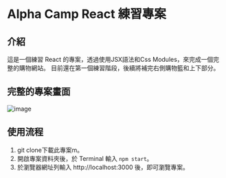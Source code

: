 # Alpha Camp React 練習專案 

## 介紹
這是一個練習 React 的專案，透過使用JSX語法和Css Modules，來完成一個完整的購物網站。
目前還在第一個練習階段，後續將補完右側購物籃和上下部分。

## 完整的專案畫面
![image](https://user-images.githubusercontent.com/111579529/199916130-22b6a200-ca19-4d04-a57c-e1ca99126377.png)

## 使用流程
  1. git clone下載此專案m。
  2. 開啟專案資料夾後，於 Terminal 輸入 `npm start`。
  3. 於瀏覽器網址列輸入 <a>http://localhost:3000</a> 後，即可瀏覽專案。
 

